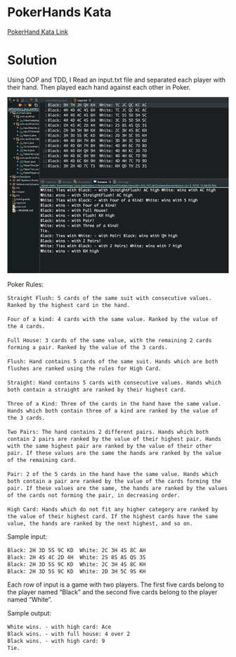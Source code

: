 # PokerHands Kata

[PokerHand Kata Link](http://codingdojo.org/kata/PokerHands/)

# Solution
Using OOP and TDD, I Read an input.txt file and separated each player with their hand. Then played each hand against each other in Poker.

![Eclipse running PokerKataApp](/images/inputAndConsole.png)



Poker Rules:
```
Straight Flush: 5 cards of the same suit with consecutive values. Ranked by the highest card in the hand.

Four of a kind: 4 cards with the same value. Ranked by the value of the 4 cards.

Full House: 3 cards of the same value, with the remaining 2 cards forming a pair. Ranked by the value of the 3 cards.

Flush: Hand contains 5 cards of the same suit. Hands which are both flushes are ranked using the rules for High Card.

Straight: Hand contains 5 cards with consecutive values. Hands which both contain a straight are ranked by their highest card.

Three of a Kind: Three of the cards in the hand have the same value. Hands which both contain three of a kind are ranked by the value of the 3 cards.

Two Pairs: The hand contains 2 different pairs. Hands which both contain 2 pairs are ranked by the value of their highest pair. Hands with the same highest pair are ranked by the value of their other pair. If these values are the same the hands are ranked by the value of the remaining card.

Pair: 2 of the 5 cards in the hand have the same value. Hands which both contain a pair are ranked by the value of the cards forming the pair. If these values are the same, the hands are ranked by the values of the cards not forming the pair, in decreasing order.

High Card: Hands which do not fit any higher category are ranked by the value of their highest card. If the highest cards have the same value, the hands are ranked by the next highest, and so on.
```

Sample input:
```
Black: 2H 3D 5S 9C KD  White: 2C 3H 4S 8C AH
Black: 2H 4S 4C 2D 4H  White: 2S 8S AS QS 3S
Black: 2H 3D 5S 9C KD  White: 2C 3H 4S 8C KH
Black: 2H 3D 5S 9C KD  White: 2D 3H 5C 9S KH
```
Each row of input is a game with two players. The first five cards belong to the player named “Black” and the second five cards belong to the player named “White”.

Sample output:
```
White wins. - with high card: Ace 
Black wins. - with full house: 4 over 2 
Black wins. - with high card: 9
Tie.
```
